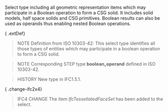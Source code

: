 Select type including all geometric representation items which may participate in a Boolean operation to form a CSG solid. It includes solid models, half space solids and CSG primitives. Boolean results can also be used as operands thus enabling nested Boolean operations.

<!-- end of short definition -->


{ .extDef}
> NOTE Definition from ISO 10303-42:
> This select type identifies all those types of entities which may participate in a boolean operation to form a CSG solid.

> NOTE Corresponding STEP type **boolean_operand** defined in ISO 10303-42.

> HISTORY New type in IFC1.5.1.

{ .change-ifc2x4}
> IFC4 CHANGE The item _IfcTessellatedFaceSet_ has been added to the select.

